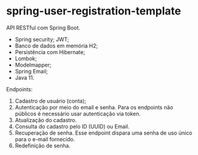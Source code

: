 # spring-user-registration-template

API RESTful com Spring Boot. 

- Spring security; JWT; 
- Banco de dados em memória H2; 
- Persistência com Hibernate; 
- Lombok;
- Modelmapper;
- Spring Email; 
- Java 11.

Endpoints: 
1. Cadastro de usuário (conta);
2. Autenticação por meio do email e senha. Para os endpoints não públicos é necessário usar autenticação via token.    
3. Atualização do cadastro. 
4. Consulta do cadastro pelo ID (UUID) ou Email. 
5. Recuperação de senha. Esse endpoint dispara uma senha de uso único para o e-mail fornecido. 
6. Redefinição de senha.



